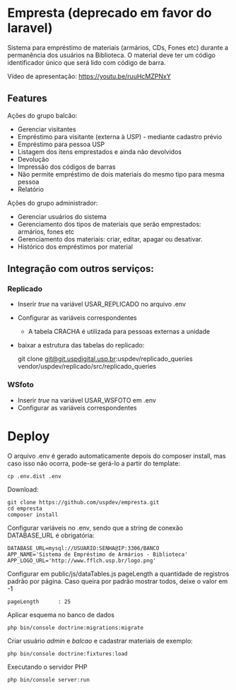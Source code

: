# Empresta (deprecado em favor do laravel)

Sistema para empréstimo de materiais (armários, CDs, Fones etc) durante a
permanência dos usuários na Biblioteca. O material deve ter um código 
identificador único que será lido com código de barra.

Vídeo de apresentação: 
https://youtu.be/ruuHcMZPNxY
## Features

 Ações do grupo balcão:

 - Gerenciar visitantes
 - Empréstimo para visitante (externa à USP) - mediante cadastro prévio
 - Empréstimo para pessoa USP
 - Listagem dos itens emprestados e ainda não devolvidos
 - Devolução
 - Impressão dos códigos de barras
 - Não permite empréstimo de dois materiais do mesmo tipo para mesma pessoa
 - Relatório

Ações do grupo administrador:

 - Gerenciar usuários do sistema
 - Gerenciamento dos tipos de materiais que serão emprestados: armários, fones etc
 - Gerenciamento dos materiais: criar, editar, apagar ou desativar.
 - Histórico dos empréstimos por material

## Integração com outros serviços:

### Replicado

 - Inserir *true* na variável USAR_REPLICADO no arquivo .env
 - Configurar as variáveis correspondentes
    - A tabela CRACHA é utilizada para pessoas externas a unidade
 - baixar a estrutura das tabelas do replicado:
    
    git clone git@git.uspdigital.usp.br:uspdev/replicado_queries vendor/uspdev/replicado/src/replicado_queries

### WSfoto

 - Inserir *true* na variável USAR_WSFOTO em .env 
 - Configurar as variáveis correspondentes

# Deploy

O arquivo .env é gerado automaticamente depois do composer install, mas
caso isso não ocorra, pode-se gerá-lo a partir do template:

    cp .env.dist .env 

Download:

    git clone https://github.com/uspdev/empresta.git
    cd empresta
    composer install

Configurar variáveis no .env, sendo que 
a string de conexão DATABASE_URL é obrigatória:

    DATABASE_URL=mysql://USUARIO:SENHA@IP:3306/BANCO
    APP_NAME='Sistema de Empréstimo de Armários - Biblioteca'
    APP_LOGO_URL='http://www.fflch.usp.br/logo.png'

Configurar em public/js/dataTables.js pageLength a quantidade de registros 
padrão por página. Caso queira por padrão mostrar todos, deixe o valor em -1

    pageLength  	: 25

Aplicar esquema no banco de dados

    php bin/console doctrine:migrations:migrate

Criar usuário *admin* e *balcao* e cadastrar materiais de exemplo:

    php bin/console doctrine:fixtures:load

Executando o servidor PHP
    
    php bin/console server:run


